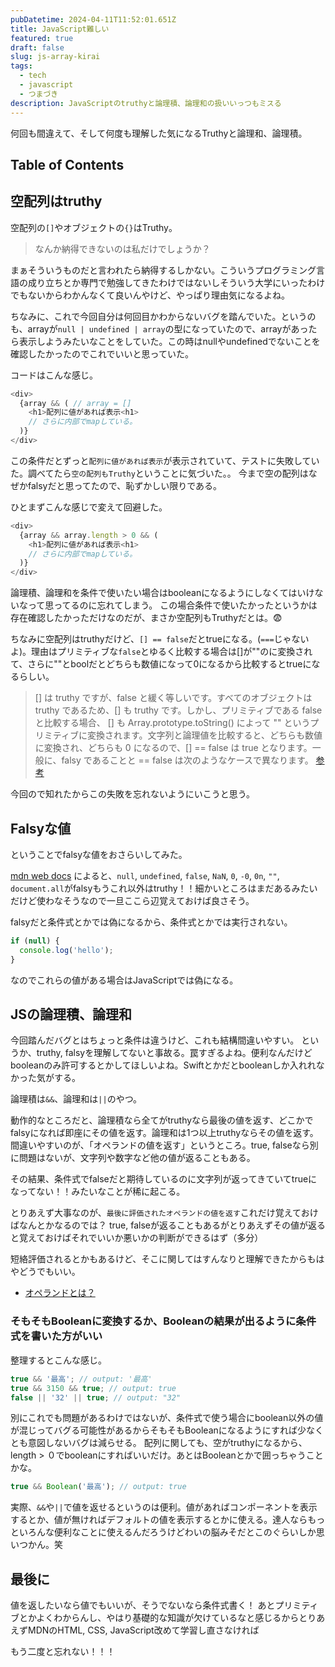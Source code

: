 ```yaml
---
pubDatetime: 2024-04-11T11:52:01.651Z
title: JavaScript難しい
featured: true
draft: false
slug: js-array-kirai
tags:
  - tech
  - javascript
  - つまづき
description: JavaScriptのtruthyと論理積、論理和の扱いいっつもミスる
---
```


何回も間違えて、そして何度も理解した気になるTruthyと論理和、論理積。

## Table of Contents

## 空配列はtruthy

空配列の`[]`やオブジェクトの`{}`はTruthy。

> なんか納得できないのは私だけでしょうか？

まぁそういうものだと言われたら納得するしかない。こういうプログラミング言語の成り立ちとか専門で勉強してきたわけではないしそういう大学にいったわけでもないからわかんなくて良いんやけど、やっぱり理由気になるよね。

ちなみに、これで今回自分は何回目かわからないバグを踏んでいた。というのも、arrayが`null | undefined | array`の型になっていたので、arrayがあったら表示しようみたいなことをしていた。この時はnullやundefinedでないことを確認したかったのでこれでいいと思っていた。

コードはこんな感じ。

```js
<div>
  {array && ( // array = []
    <h1>配列に値があれば表示<h1>
    // さらに内部でmapしている。
  )}
</div>
```

この条件だとずっと`配列に値があれば表示`が表示されていて、テストに失敗していた。調べてたら`空の配列もTruthy`ということに気づいた。。
今まで空の配列はなぜかfalsyだと思ってたので、恥ずかしい限りである。

ひとまずこんな感じで変えて回避した。

```js
<div>
  {array && array.length > 0 && (
    <h1>配列に値があれば表示<h1>
    // さらに内部でmapしている。
  )}
</div>
```

論理積、論理和を条件で使いたい場合はbooleanになるようにしなくてはいけないなって思ってるのに忘れてしまう。
この場合条件で使いたかったというかは存在確認したかっただけなのだが、まさか空配列もTruthyだとは。😨

ちなみに空配列はtruthyだけど、`[] == false`だとtrueになる。(`===`じゃないよ)。理由はプリミティブな`false`とゆるく比較する場合は[]が""のに変換されて、さらに""とboolだとどちらも数値になって0になるから比較するとtrueになるらしい。

> [] は truthy ですが、false と緩く等しいです。すべてのオブジェクトは truthy であるため、[] も truthy です。しかし、プリミティブである false と比較する場合、 [] も Array.prototype.toString() によって "" というプリミティブに変換されます。文字列と論理値を比較すると、どちらも数値に変換され、どちらも 0 になるので、[] == false は true となります。一般に、falsy であることと == false は次のようなケースで異なります。
> [参考](https://developer.mozilla.org/ja/docs/Web/JavaScript/Reference/Global_Objects/Boolean#:~:text=%E3%81%AA%E3%81%8A%E3%80%81truthy%20/%20falsy%20%E3%81%A7%E3%81%82%E3%82%8B%E3%81%93%E3%81%A8,%E3%81%A8%E3%82%82%E7%B7%A9%E3%81%8F%E7%95%B0%E3%81%AA%E3%82%8A%E3%81%BE%E3%81%99%E3%80%82)

今回ので知れたからこの失敗を忘れないようにいこうと思う。

## Falsyな値

ということでfalsyな値をおさらいしてみた。

[mdn web docs](https://developer.mozilla.org/ja/docs/Glossary/Falsy)
によると、`null`, `undefined`, `false`, `NaN`, `0`, `-0`, `0n`, `""`, `document.all`がfalsyもうこれ以外はtruthy！！細かいところはまだあるみたいだけど使わなそうなので一旦ここら辺覚えておけば良さそう。

falsyだと条件式とかでは偽になるから、条件式とかでは実行されない。

```js
if (null) {
  console.log('hello');
}
```

なのでこれらの値がある場合はJavaScriptでは偽になる。

## JSの論理積、論理和

今回踏んだバグとはちょっと条件は違うけど、これも結構間違いやすい。
というか、truthy, falsyを理解してないと事故る。罠すぎるよね。便利なんだけどbooleanのみ許可するとかしてほしいよね。Swiftとかだとbooleanしか入れれなかった気がする。

論理積は`&&`、論理和は`||`のやつ。

動作的なところだと、論理積なら全てがtruthyなら最後の値を返す、どこかでfalsyになれば即座にその値を返す。論理和は1つ以上truthyならその値を返す。
間違いやすいのが、「オペランドの値を返す」というところ。true, falseなら別に問題はないが、文字列や数字など他の値が返ることもある。

その結果、条件式でfalseだと期待しているのに文字列が返ってきていてtrueになってない！！みたいなことが稀に起こる。

とりあえず大事なのが、`最後に評価されたオペランドの値を返す`これだけ覚えておけばなんとかなるのでは？
true, falseが返ることもあるがとりあえずその値が返ると覚えておけばそれでいいか悪いかの判断ができるはず（多分）

短絡評価されるとかもあるけど、そこに関してはすんなりと理解できたからもはやどうでもいい。

- [オペランドとは？](https://wa3.i-3-i.info/word13306.html)

### そもそもBooleanに変換するか、Booleanの結果が出るように条件式を書いた方がいい

整理するとこんな感じ。

```js
true && '最高'; // output: '最高'
true && 3150 && true; // output: true
false || '32' || true; // output: "32"
```

別にこれでも問題があるわけではないが、条件式で使う場合にboolean以外の値が混じってバグる可能性があるからそもそもBooleanになるようにすれば少なくとも意図しないバグは減らせる。
配列に関しても、空がtruthyになるから、length > ０でbooleanにすればいいだけ。あとはBooleanとかで囲っちゃうことかな。

```js
true && Boolean('最高'); // output: true
```

実際、`&&`や`||`で値を返せるというのは便利。値があればコンポーネントを表示するとか、値が無ければデフォルトの値を表示するとかに使える。達人ならもっといろんな便利なことに使えるんだろうけどわいの脳みそだとこのぐらいしか思いつかん。笑

## 最後に

値を返したいなら値でもいいが、そうでないなら条件式書く！
あとプリミティブとかよくわからんし、やはり基礎的な知識が欠けているなと感じるからとりあえずMDNのHTML, CSS, JavaScript改めて学習し直さなければ

もう二度と忘れない！！！
